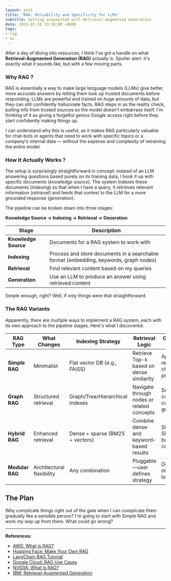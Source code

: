 ```yaml
---
layout: post
title: "RAG: Reliability and Specificity for LLMs"
subtitle: Getting acquainted with Retrieval-Augmented Generation
date: 2025-07-28 13:10:00 +0000
tags:
- rag
- ai
---
```

After a day of diving into resources, I think I've got a handle on what **Retrieval-Augmented Generation (RAG)** actually is. Spoiler alert: it's exactly what it sounds like, but with a few moving parts.

### Why RAG ?

RAG is essentially a way to make large language models (LLMs) give better, more accurate answers by letting them look up trusted documents before responding. LLMs are powerful and trained on huge amounts of data, but they can still confidently hallucinate facts. RAG steps in as the reality check, pulling info from trusted sources so the model doesn't embarrass itself. I'm thinking of it as giving a forgetful genius Google access right before they start confidently making things up.

I can understand why this is useful, as it makes RAG particularly valuable for chat-bots or agents that need to work with specific topics or a company's internal data — without the expense and complexity of retraining the entire model.

### How It Actually Works ?

The setup is surprisingly straightforward in concept: instead of an LLM answering questions based purely on its training data, I hook it up with specific documents (*knowledge source*). The system indexes these documents (*indexing*) so that when I have a query, it retrieves relevant information (*retrieval*) and feeds that context to the LLM for a more grounded response (*generation*).

The pipeline can be broken down into three stages:

**Knowledge Source → Indexing → Retrieval → Generation**

| Stage | Description |
|-------|-------------|
|**Knowledge Source**| Documents for a RAG system to work with|
| **Indexing** | Process and store documents in a searchable format (embedding, keywords, graph nodes) |
| **Retrieval** | Find relevant content based on my queries |
| **Generation** | Use an LLM to produce an answer using retrieved content |

Simple enough, right? Well, if only things were that straightforward.

### The RAG Variants

Apparently, there are multiple ways to implement a RAG system, each with its own approach to the pipeline stages. Here's what I discovered:

| RAG Type | What Changes | Indexing Strategy | Retrieval Logic | Generation Context | Ideal For |
|----------|--------------|-------------------|-----------------|-------------------|-----------|
| **Simple RAG** | Minimalist | Flat vector DB (e.g., FAISS) | Retrieve Top-k based on dense similarity | Append all retrieved chunks in prompt | Fast prototyping, basic QA |
| **Graph RAG** | Structured retrieval | Graph/Tree/Hierarchical indexes | Navigate through nodes or related concepts | Selectively combine context from graph | Complex documents, reasoning tasks |
| **Hybrid RAG** | Enhanced retrieval | Dense + sparse (BM25 + vectors) | Combine dense and keyword-based results | Similar to Simple RAG, but broader context | High recall, improved coverage |
| **Modular RAG** | Architectural flexibility | Any combination | Pluggable—user defines strategy | Depends on orchestrated logic | Production systems, experimentation |

## The Plan

Why complicate things right out of the gate when I can complicate them gradually like a sensible person? I'm going to start with Simple RAG and work my way up from there. What could go wrong?

---

**References:**
- [AWS: What is RAG?](https://aws.amazon.com/what-is/retrieval-augmented-generation/)
- [Hugging Face: Make Your Own RAG](https://huggingface.co/blog/ngxson/make-your-own-rag)
- [LangChain RAG Tutorial](https://python.langchain.com/docs/tutorials/rag/#indexing)
- [Google Cloud: RAG Use Cases](https://cloud.google.com/use-cases/retrieval-augmented-generation)
- [NVIDIA: What is RAG?](https://blogs.nvidia.com/blog/what-is-retrieval-augmented-generation/)
- [IBM: Retrieval-Augmented Generation](https://www.ibm.com/think/topics/retrieval-augmented-generation)